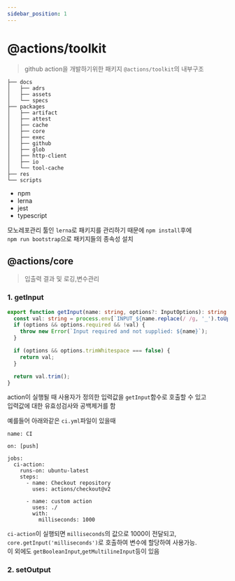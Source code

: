 ```yaml
---
sidebar_position: 1
---
```


# @actions/toolkit

> github action을 개발하기위한 패키지 `@actions/toolkit`의 내부구조

```
├── docs
│   ├── adrs
│   ├── assets
│   └── specs
├── packages
│   ├── artifact
│   ├── attest
│   ├── cache
│   ├── core
│   ├── exec
│   ├── github
│   ├── glob
│   ├── http-client
│   ├── io
│   └── tool-cache
├── res
└── scripts
```

- npm
- lerna
- jest
- typescript

모노레포관리 툴인 `lerna`로 패키지를 관리하기 때문에 `npm install`후에  
`npm run bootstrap`으로 패키지들의 종속성 설치

## @actions/core

> 입출력 결과 및 로깅,변수관리

### 1. getInput

```typescript
export function getInput(name: string, options?: InputOptions): string {
  const val: string = process.env[`INPUT_${name.replace(/ /g, '_').toUpperCase()}`] || '';
  if (options && options.required && !val) {
    throw new Error(`Input required and not supplied: ${name}`);
  }

  if (options && options.trimWhitespace === false) {
    return val;
  }

  return val.trim();
}
```

action이 실행될 때 사용자가 정의한 입력값을 `getInput`함수로 호출할 수 있고  
입력값에 대한 유효성검사와 공백제거를 함

예를들어 아래와같은 `ci.yml`파일이 있을때

```
name: CI

on: [push]

jobs:
  ci-action:
    runs-on: ubuntu-latest
    steps:
      - name: Checkout repository
        uses: actions/checkout@v2

      - name: custom action
        uses: ./
        with:
          milliseconds: 1000
```

`ci-action`이 실행되면 `milliseconds`의 값으로 1000이 전달되고,  
`core.getInput('milliseconds')`로 호출하여 변수에 할당하여 사용가능.  
이 외에도 `getBooleanInput`,`getMultilineInput`등이 있음

### 2. setOutput
